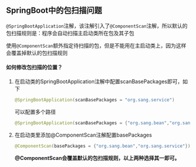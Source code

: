 ## SpringBoot中的包扫描问题

`@SpringBootApplication`注解，该注解引入了`@ComponentScan`注解，所以默认的包扫描规则是：程序会自动扫描主启动类所在包及其子包

使用`@ComponentScan`额外指定待扫描的包，但是不能用在主启动类上，因为这样会覆盖掉默认的包扫描规则

#### 如何修改包扫描的位置？

1. 在启动类的SpringBootApplication注解中配置scanBasePackages即可，如下

   ```java
   @SpringBootApplication(scanBasePackages = "org.sang.service")
   ```

   可以配置多个路径

   ```java
   @SpringBootApplication(scanBasePackages = {"org.sang.bean","org.sang.service"})
   ```

2. 在启动类里添加@ComponentScan注解配置basePackages

   ```java
   @ComponentScan(basePackages = {"org.sang.bean","org.sang.service"})
   ```

   **@ComponentScan会覆盖默认的包扫描规则，以上两种选择其一即可。**



